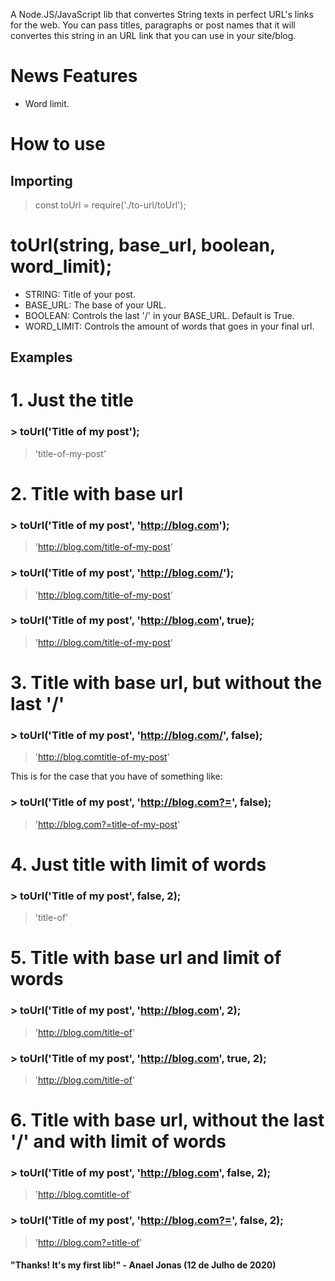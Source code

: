 A Node.JS/JavaScript lib that convertes String texts in perfect URL's links for the web. You can pass titles, paragraphs or post names that it will convertes this string in an URL link that you can use in your site/blog.

# News Features

- Word limit.

# How to use

## Importing

> const toUrl = require('./to-url/toUrl');

# toUrl(string, base_url, boolean, word_limit);

- STRING: Title of your post.
- BASE_URL: The base of your URL.
- BOOLEAN: Controls the last '/' in your BASE_URL. Default is True.
- WORD_LIMIT: Controls the amount of words that goes in your final url.

## Examples

# 1. Just the title

### > toUrl('Title of my post');
> 'title-of-my-post'

# 2. Title with base url

### > toUrl('Title of my post', 'http://blog.com');
> 'http://blog.com/title-of-my-post'

### > toUrl('Title of my post', 'http://blog.com/');
> 'http://blog.com/title-of-my-post'

### > toUrl('Title of my post', 'http://blog.com', true);
> 'http://blog.com/title-of-my-post'

# 3. Title with base url, but without the last '/'

### > toUrl('Title of my post', 'http://blog.com/', false);
> 'http://blog.comtitle-of-my-post'

This is for the case that you have of something like:

### > toUrl('Title of my post', 'http://blog.com?=', false);
> 'http://blog.com?=title-of-my-post'

# 4. Just title with limit of words

### > toUrl('Title of my post', false, 2);
> 'title-of'

# 5. Title with base url and limit of words

### > toUrl('Title of my post', 'http://blog.com', 2);
> 'http://blog.com/title-of'

### > toUrl('Title of my post', 'http://blog.com', true, 2);
> 'http://blog.com/title-of'

# 6. Title with base url, without the last '/' and with limit of words

### > toUrl('Title of my post', 'http://blog.com', false, 2);
> 'http://blog.comtitle-of'

### > toUrl('Title of my post', 'http://blog.com?=', false, 2);
> 'http://blog.com?=title-of'


#### "Thanks! It's my first lib!" - Anael Jonas (12 de Julho de 2020)
